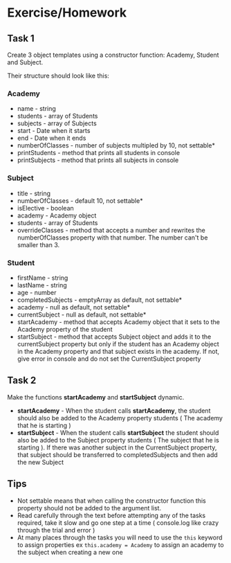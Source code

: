 # Exercise/Homework

## Task 1

Create 3 object templates using a constructor function: Academy, Student and Subject.

Their structure should look like this:

### Academy

- name - string
- students - array of Students
- subjects - array of Subjects
- start - Date when it starts
- end - Date when it ends
- numberOfClasses - number of subjects multipled by 10, not settable\*
- printStudents - method that prints all students in console
- printSubjects - method that prints all subjects in console

### Subject

- title - string
- numberOfClasses - default 10, not settable\*
- isElective - boolean
- academy - Academy object
- students - array of Students
- overrideClasses - method that accepts a number and rewrites the numberOfClasses property with that number. The number can't be smaller than 3.

### Student

- firstName - string
- lastName - string
- age - number
- completedSubjects - emptyArray as default, not settable\*
- academy - null as default, not settable\*
- currentSubject - null as default, not settable\*
- startAcademy - method that accepts Academy object that it sets to the Academy property of the student
- startSubject - method that accepts Subject object and adds it to the currentSubject property but only if the student has an Academy object in the Academy property and that subject exists in the academy. If not, give error in console and do not set the CurrentSubject property

## Task 2

Make the functions **startAcademy** and **startSubject** dynamic.

- **startAcademy** - When the student calls **startAcademy**, the student should also be added to the Academy property students ( The academy that he is starting )
- **startSubject** - When the student calls **startSubject** the student should also be added to the Subject property students ( The subject that he is starting ). If there was another subject in the CurrentSubject property, that subject should be transferred to completedSubjects and then add the new Subject

## Tips

- Not settable means that when calling the constructor function this property should not be added to the argument list.
- Read carefully through the text before attempting any of the tasks required, take it slow and go one step at a time ( console.log like crazy through the trial and error )
- At many places through the tasks you will need to use the `this` keyword to assign properties ex `this.academy = Academy` to assign an academy to the subject when creating a new one

